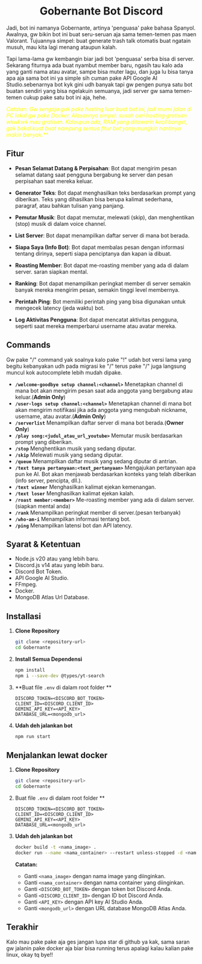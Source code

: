 <h1 align="center">Gobernante Bot Discord
</h1>
Jadi, bot ini namanya Gobernante, artinya 'penguasa' pake bahasa Spanyol. Awalnya, gw bikin bot ini buat seru-seruan aja sama temen-temen pas maen Valorant. Tujuannya simpel: buat generate trash talk otomatis buat ngatain musuh, mau kita lagi menang ataupun kalah.

Tapi lama-lama gw kembangin biar jadi bot 'penguasa' serba bisa di server. Sekarang fiturnya ada buat nyambut member baru, ngasih tau kalo ada yang ganti nama atau avatar, sampe bisa muter lagu, dan juga lu bisa tanya apa aja sama bot ini ya simple sih cuman pake API Google AI Studio.sebenarnya bot kyk gini udh banyak tapi gw pengen punya satu bot buatan sendiri yang bisa ngelakuin semuanya, jadi server gw sama temen-temen cukup pake satu bot ini aja, hehe.

<span style="color: yellow;">_Catatan: Gw sengaja gak pake hosting luar buat bot ini, jadi murni jalan di PC lokal gw pake Docker. Alasannya simpel: susah cari hosting gratisan wkwkwk mau gratisan. Kalaupun ada, RAM yang ditawarin kecil banget, gak bakal kuat buat nampung semua fitur bot yang mungkin nantinya makin banyak.\*\*_</span>

## Fitur

- **Pesan Selamat Datang & Perpisahan**: Bot dapat mengirim pesan selamat datang saat pengguna bergabung ke server dan pesan perpisahan saat mereka keluar.

- **Generator Teks**: Bot dapat menghasilkan teks berdasarkan prompt yang diberikan. Teks yang dihasilkan bisa berupa kalimat sederhana, paragraf, atau bahkan tulisan yang panjang.

- **Pemutar Musik**: Bot dapat memutar, melewati (skip), dan menghentikan (stop) musik di dalam voice channel.

- **List Server**: Bot dapat menampilkan daftar server di mana bot berada.

- **Siapa Saya (Info Bot)**: Bot dapat membalas pesan dengan informasi tentang dirinya, seperti siapa penciptanya dan kapan ia dibuat.

- **Roasting Member**: Bot dapat me-roasting member yang ada di dalam server. saran siapkan mental.

- **Ranking**: Bot dapat menampilkan peringkat member di server semakin banyak mereka mengirim pesan, semakin tinggi level membernya.

- **Perintah Ping**: Bot memiliki perintah ping yang bisa digunakan untuk mengecek latency (jeda waktu) bot.

- **Log Aktivitas Pengguna**: Bot dapat mencatat aktivitas pengguna, seperti saat mereka memperbarui username atau avatar mereka.

## Commands

Gw pake "/" command yak soalnya kalo pake "!" udah bot versi lama yang begitu kebanyakan udh pada migrasi ke "/" terus pake "/" juga langsung muncul kok autocomplete lebih mudah dipake.

- **`/welcome-goodbye setup channel:<channel>`**
  Menetapkan channel di mana bot akan mengirim pesan saat ada anggota yang bergabung atau keluar.(**Admin Only**)
- **`/user-logs setup channel:<channel>`**
  Menetapkan channel di mana bot akan mengirim notifikasi jika ada anggota yang mengubah nickname, username, atau avatar.(**Admin Only**)
- **`/serverlist`**
  Menampilkan daftar server di mana bot berada.(**Owner Only**)
- **`/play song:<judul_atau_url_youtube>`**
  Memutar musik berdasarkan prompt yang diberikan.
- **`/stop`**
  Menghentikan musik yang sedang diputar.
- **`/skip`**
  Melewati musik yang sedang diputar.
- **`/queue`**
  Menampilkan daftar musik yang sedang diputar di antrian.
- **`/text tanya pertanyaan:<text_pertanyaan>`**
  Mengajukan pertanyaan apa pun ke AI. Bot akan menjawab berdasarkan konteks yang telah diberikan (info server, pencipta, dll.).
- **`/text winner`**
  Menghasilkan kalimat ejekan kemenangan.
- **`/text loser`**
  Menghasilkan kalimat ejekan kalah.
- **`/roast member:<member>`**
  Me-roasting member yang ada di dalam server.(siapkan mental anda)
- **`/rank`**
  Menampilkan peringkat member di server.(pesan terbanyak)
- **`/who-am-i`**
  Menampilkan informasi tentang bot.
- **`/ping`**
  Menampilkan latensi bot dan API latency.

## Syarat & Ketentuan

- Node.js v20 atau yang lebih baru.
- Discord.js v14 atau yang lebih baru.
- Discord Bot Token.
- API Google AI Studio.
- FFmpeg.
- Docker.
- MongoDB Atlas Url Database.

## Installasi

1.  **Clone Repository**
    ```bash
    git clone <repository-url>
    cd Gobernante
    ```
2.  **Install Semua Dependensi**
    ```bash
    npm install
    npm i --save-dev @types/yt-search
    ```
3.  **Buat file `.env` di dalam root folder **

    ```env
    DISCORD_TOKEN=<DISCORD_BOT_TOKEN>
    CLIENT_ID=<DISCORD_CLIENT_ID>
    GEMINI_API_KEY=<API_KEY>
    DATABASE_URL=<mongodb_url>
    ```

4.  **Udah deh jalankan bot**
    ```bash
    npm run start
    ```

## Menjalankan lewat docker

1.  **Clone Repository**
    ```bash
    git clone <repository-url>
    cd Gobernante
    ```
2.  Buat file `.env` di dalam root folder \*\*

    ```env
    DISCORD_TOKEN=<DISCORD_BOT_TOKEN>
    CLIENT_ID=<DISCORD_CLIENT_ID>
    GEMINI_API_KEY=<API_KEY>
    DATABASE_URL=<mongodb_url>
    ```

3.  **Udah deh jalankan bot**

    ```bash
    docker build -t <nama_image> .
    docker run --name <nama_container> --restart unless-stopped -d <nama_image>
    ```

    **Catatan:**

    - Ganti `<nama_image>` dengan nama image yang diinginkan.
    - Ganti `<nama_container>` dengan nama container yang diinginkan.
    - Ganti `<DISCORD_BOT_TOKEN>` dengan token bot Discord Anda.
    - Ganti `<DISCORD_CLIENT_ID>` dengan ID bot Discord Anda.
    - Ganti `<API_KEY>` dengan API key AI Studio Anda.
    - Ganti `<mongodb_url>` dengan URL database MongoDB Atlas Anda.

## Terakhir

Kalo mau pake pake aja ges jangan lupa star di github ya kak, sama saran gw jalanin pake docker aja biar bisa running terus apalagi kalau kalian pake linux, okay tq bye!!
